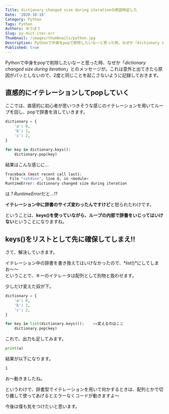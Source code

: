 ```yaml
---
Title: dictionary changed size during iterationの原因特定した
Date: '2020-10-18'
Category: Python
Tags: Python
Authors: ゆうぼう
Slug: py-dict-iter-err
Thumbnail: /images/thumbnails/python.jpg
Description: Pythonで中身をpopで削除したいなーと思った時、なぜか「dictionary changed size during iteration」とのメッセージが。これは意外と出てきたら原因がパッとしないので、2度と同じことを起こさないように記録しておきます。
Published: true
---
```


Pythonで中身をpopで削除したいなーと思った時、なぜか「*dictionary changed size during iteration*」とのメッセージが。これは意外と出てきたら原因がパッとしないので、2度と同じことを起こさないように記録しておきます。

## 直感的にイテレーションしてpopしていく

ここでは、直感的に初心者が思いつきそうな感じのイテレーションを用いてループを回し、popで辞書を消していきます。

~~~python
dictionary = {
    'a': 0,
    'b': 1,
    'c': 2,
}

for key in dictionary.keys():
    dictionary.pop(key)
~~~

結果はこんな感じに...

~~~bash
Traceback (most recent call last):
  File "<stdin>", line 6, in <module>
RuntimeError: dictionary changed size during iteration
~~~

は？*RuntimeError*だと...!?

**イテレーション中に辞書のサイズ変わったんですけど**と怒られたわけです。

ということは、**keys()を使っていながら、ループの内部で辞書をいじってはいけない**ということになりますね。

## keys()をリストとして先に確保してしまえ!!

さて、解決していきます。

イテレーション中の辞書を書き換えてはいけなかったので、*list()*にしてしまお〜〜  
ということで、キーのイテレータは配列として別物と扱わせます。

少しだけ変えた奴が下。

~~~python
dictionary = {
    'a': 0,
    'b': 1,
    'c': 2,
}

for key in list(dictionary.keys()):    <=変えるのはここ
    dictionary.pop(key)
~~~

これで、出力も足してみます。

~~~python
print(a)
~~~

結果が以下になります。

~~~bash
1
~~~

お〜動きましたね。

というわけで、辞書型でイテレーションを用いて何かするときは、配列とかで切り離して使ってあげるとエラーなくコードが動きますよ〜

今後は僕も気をつけたいと思います。
